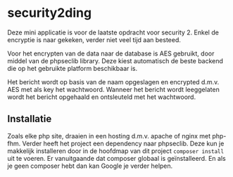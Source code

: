 # security2ding
Deze mini applicatie is voor de laatste opdracht voor security 2. Enkel de encryptie is naar gekeken, verder niet veel tijd aan besteed.

Voor het encrypten van de data naar de database is AES gebruikt, door middel van de phpseclib library. Deze kiest automatisch de beste backend die op het gebruikte platform beschikbaar is.

Het bericht wordt op basis van de naam opgeslagen en encrypted d.m.v. AES met als key het wachtwoord. Wanneer het bericht wordt leeggelaten wordt het bericht opgehaald en ontsleuteld met het wachtwoord.

## Installatie
Zoals elke php site, draaien in een hosting d.m.v. apache of nginx met php-fhm. Verder heeft het project een dependency naar phpseclib. Deze kun je makkelijk installeren door in de hoofdmap van dit project ```composer install``` uit te voeren. Er vanuitgaande dat composer globaal is geïnstalleerd. En als je geen composer hebt dan kan Google je verder helpen.